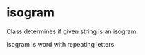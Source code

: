 # isogram

Class determines if given string is an isogram.

Isogram is word with repeating letters. 
